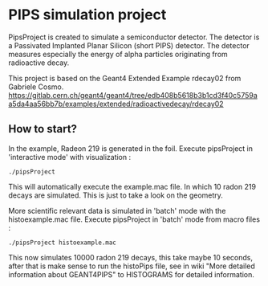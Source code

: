 # PIPS simulation project


PipsProject is created to simulate a semiconductor detector.
The detector is a Passivated Implanted Planar Silicon (short PIPS) detector.
The detector measures especially the energy of alpha particles originating
from radioactive decay.

This project is based on the Geant4 Extended Example rdecay02 from Gabriele Cosmo.
https://gitlab.cern.ch/geant4/geant4/tree/edb408b5618b3b1cd3f40c5759aa5da4aa56bb7b/examples/extended/radioactivedecay/rdecay02


## How to start?
In the example, Radeon 219 is generated in the foil.
Execute pipsProject in 'interactive mode' with visualization :
```
./pipsProject
```
This will automatically execute the example.mac file. In which 10 radon 219 decays are simulated.
This is just to take a look on the geometry.

More scientific relevant data is simulated in 'batch' mode with the histoexample.mac file.
Execute pipsProject in 'batch' mode from macro files :
```
./pipsProject histoexample.mac
```
This now simulates 10000 radon 219 decays, this take maybe 10 seconds,
after that is make sense to run the histoPips file, see in wiki "More detailed information about GEANT4PIPS" to HISTOGRAMS
for detailed information.




	


